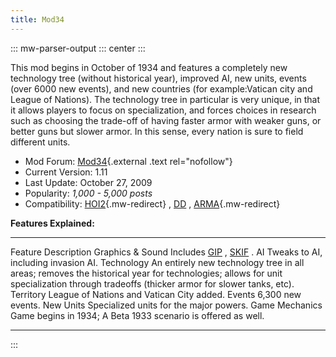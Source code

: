 ```yaml
---
title: Mod34
---
```


::: mw-parser-output
::: center
:::

This mod begins in October of 1934 and features a completely new
technology tree (without historical year), improved AI, new units,
events (over 6000 new events), and new countries (for example:Vatican
city and League of Nations). The technology tree in particular is very
unique, in that it allows players to focus on specialization, and forces
choices in research such as choosing the trade-off of having faster
armor with weaker guns, or better guns but slower armor. In this sense,
every nation is sure to field different units.

- Mod Forum:
  [Mod34](http://forum.paradoxplaza.com/forum/showthread.php?t=277121&page=1){.external
  .text rel="nofollow"}
- Current Version: 1.11
- Last Update: October 27, 2009
- Popularity: _1,000 - 5,000 posts_
- Compatibility: [HOI2](/wiki/HOI2 "HOI2"){.mw-redirect} ,
  [DD](/wiki/DD "DD") , [ARMA](/wiki/ARMA "ARMA"){.mw-redirect}

**Features Explained:**

---

Feature Description
Graphics & Sound Includes [GIP](/wiki/GIP "GIP") , [SKIF](/wiki/SKIF "SKIF") .
AI Tweaks to AI, including invasion AI.
Technology An entirely new technology tree in all areas; removes the historical year for technologies; allows for unit specialization through tradeoffs (thicker armor for slower tanks, etc).
Territory League of Nations and Vatican City added.
Events 6,300 new events.
New Units Specialized units for the major powers.
Game Mechanics Game begins in 1934; A Beta 1933 scenario is offered as well.

---

:::
